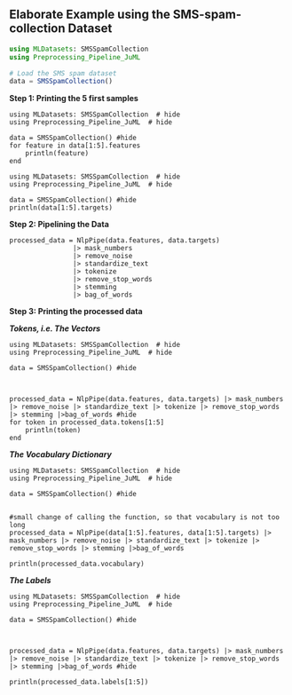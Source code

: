 ## Elaborate Example using the SMS-spam-collection Dataset
```julia
using MLDatasets: SMSSpamCollection
using Preprocessing_Pipeline_JuML

# Load the SMS spam dataset
data = SMSSpamCollection()
```

**Step 1: Printing the 5 first samples**

```@example
using MLDatasets: SMSSpamCollection  # hide
using Preprocessing_Pipeline_JuML  # hide

data = SMSSpamCollection() #hide
for feature in data[1:5].features
    println(feature)
end
```
```@example
using MLDatasets: SMSSpamCollection  # hide
using Preprocessing_Pipeline_JuML  # hide

data = SMSSpamCollection() #hide
println(data[1:5].targets)
```

**Step 2: Pipelining the Data**

```@julia
processed_data = NlpPipe(data.features, data.targets) 
                |> mask_numbers 
                |> remove_noise 
                |> standardize_text 
                |> tokenize 
                |> remove_stop_words 
                |> stemming 
                |> bag_of_words
```

**Step 3: Printing the processed data**

**_Tokens, i.e. The Vectors_**
```@example
using MLDatasets: SMSSpamCollection  # hide
using Preprocessing_Pipeline_JuML  # hide

data = SMSSpamCollection() #hide



processed_data = NlpPipe(data.features, data.targets) |> mask_numbers |> remove_noise |> standardize_text |> tokenize |> remove_stop_words |> stemming |>bag_of_words #hide
for token in processed_data.tokens[1:5]
    println(token)
end
```
**_The Vocabulary Dictionary_**
```@example
using MLDatasets: SMSSpamCollection  # hide
using Preprocessing_Pipeline_JuML  # hide

data = SMSSpamCollection() #hide


#small change of calling the function, so that vocabulary is not too long
processed_data = NlpPipe(data[1:5].features, data[1:5].targets) |> mask_numbers |> remove_noise |> standardize_text |> tokenize |> remove_stop_words |> stemming |>bag_of_words 

println(processed_data.vocabulary)
```
**_The Labels_**
```@example
using MLDatasets: SMSSpamCollection  # hide
using Preprocessing_Pipeline_JuML  # hide

data = SMSSpamCollection() #hide



processed_data = NlpPipe(data.features, data.targets) |> mask_numbers |> remove_noise |> standardize_text |> tokenize |> remove_stop_words |> stemming |>bag_of_words #hide

println(processed_data.labels[1:5])

```